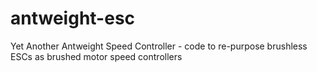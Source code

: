 antweight-esc
=============

Yet Another Antweight Speed Controller - code to re-purpose brushless ESCs as brushed motor speed controllers
